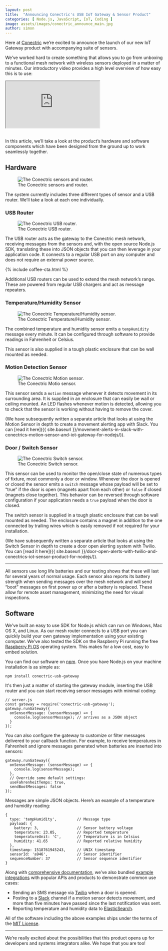 ```yaml
---
layout: post
title:  "Announcing Conectric's USB IoT Gateway & Sensor Product"
categories: [ Node.js, JavaScript, IoT, Coding ]
image: assets/images/conectric_announce_main.jpg
author: simon
---
```

Here at [Conectric](http://www.conectric.com) we’re excited to announce the launch of our new IoT Gateway product with accompanying suite of sensors. 

We’ve worked hard to create something that allows you to go from unboxing to a functional mesh network with wireless sensors deployed in a matter of minutes. Our introductory video provides a high level overview of how easy this is to use:

<div class="embed-responsive embed-responsive-16by9">
  <iframe class="embed-responsive-item" src="https://www.youtube.com/embed/aPfZNUkFKBM" allowfullscreen></iframe>
</div><br/>

In this article, we’ll take a look at the product’s hardware and software components which have been designed from the ground up to work seamlessly together.

## Hardware

<figure class="figure">
  <img src="{{ site.baseurl }}/assets/images/conectric_announce_hardware.png" class="figure-img img-fluid" alt="The Conectric sensors and router.">
  <figcaption class="figure-caption text-center">The Conectric sensors and router.</figcaption>
</figure>

The system currently includes three different types of sensor and a USB router. We’ll take a look at each one individually.

### USB Router

<figure class="figure">
  <img src="{{ site.baseurl }}/assets/images/conectric_announce_router.jpg" class="figure-img img-fluid" alt="The Conectric USB router.">
  <figcaption class="figure-caption text-center">The Conectric USB router.</figcaption>
</figure>

The USB router acts as the gateway to the Conectric mesh network, receiving messages from the sensors and, with the open source Node.js SDK, translating these into JSON objects that you can then leverage in your application code. It connects to a regular USB port on any computer and does not require an external power source.

{% include coffee-cta.html %}

Additional USB routers can be used to extend the mesh network’s range. These are powered from regular USB chargers and act as message repeaters.

### Temperature/Humidity Sensor

<figure class="figure">
  <img src="{{ site.baseurl }}/assets/images/conectric_announce_temphumidity.jpg" class="figure-img img-fluid" alt="The Conectric Temperature/Humidity sensor.">
  <figcaption class="figure-caption text-center">The Conectric Temperature/Humidity sensor.</figcaption>
</figure>

The combined temperature and humidity sensor emits a `tempHumidity` message every minute. It can be configured through software to provide readings in Fahrenheit or Celsius.

This sensor is also supplied in a tough plastic enclosure that can be wall mounted as needed.

### Motion Detection Sensor

<figure class="figure">
  <img src="{{ site.baseurl }}/assets/images/conectric_announce_motion.jpg" class="figure-img img-fluid" alt="The Conectric Motion sensor.">
  <figcaption class="figure-caption text-center">The Conectric Motio  sensor.</figcaption>
</figure>

This sensor sends a `motion` message whenever it detects movement in its surrounding area. It is supplied in an enclosure that can easily be wall or ceiling mounted. An LED flashes whenever motion is detected, allowing you to check that the sensor is working without having to remove the cover.

(We have subsequently written a separate article that looks at using the Motion Sensor in depth to create a movement alerting app with Slack. You can [read it here]({{ site.baseurl }}/movement-alerts-in-slack-with-conectrics-motion-sensor-and-iot-gateway-for-nodejs/)).

### Door / Switch Sensor

<figure class="figure">
  <img src="{{ site.baseurl }}/assets/images/conectric_announce_switch.jpg" class="figure-img img-fluid" alt="The Conectric Switch sensor.">
  <figcaption class="figure-caption text-center">The Conectric Switch sensor.</figcaption>
</figure>

This sensor can be used to monitor the open/close state of numerous types of fixture, most commonly a door or window. Whenever the door is opened or closed the sensor emits a `switch` message whose payload will be set to “true” if the door is open (magnets apart from each other) or `false` if closed (magnets close together). This behavior can be reversed through software configuration if your application needs a `true` payload when the door is closed.

The switch sensor is supplied in a tough plastic enclosure that can be wall mounted as needed. The enclosure contains a magnet in addition to the one connected by trailing wires which is easily removed if not required for your installation.

(We have subsequently written a separate article that looks at using the Switch Sensor in depth to create a door open alerting system with Twilio. You can [read it here]({{ site.baseurl }}/door-open-alerts-with-twilio-and-conectrics-iot-sensor-product-for-nodejs/)).

---

All sensors use long life batteries and our testing shows that these will last for several years of normal usage. Each sensor also reports its battery strength when sending messages over the mesh network and will send “boot” messages on first power up or after a battery is replaced. These allow for remote asset management, minimizing the need for visual inspections.

## Software

We've built an easy to use SDK for Node.js which can run on Windows, Mac OS X, and Linux. As our mesh router connects to a USB port you can quickly build your own gateway implementation using your existing computer. We've also tested the SDK on the Raspberry Pi running the free [Raspberry Pi OS](https://www.raspberrypi.com/software/) operating system. This makes for a low cost, easy to embed solution.

You can find our software on [npm](https://www.npmjs.com/package/conectric-usb-gateway). Once you have Node.js on your machine installation is as simple as:

```
npm install conectric-usb-gateway
```

It's then just a matter of starting the gateway module, inserting the USB router and you can start receiving sensor messages with minimal coding:

```
// server.js
const gateway = require('conectric-usb-gateway');
gateway.runGateway({
  onSensorMessage: (sensorMessage) => {
    console.log(sensorMessage); // arrives as a JSON object
  }
});
```

You can also configure the gateway to customize or filter messages delivered to your callback function. For example, to receive temperatures in Fahrenheit and ignore messages generated when batteries are inserted into sensors:

```
gateway.runGateway({
  onSensorMessage: (sensorMessage) => {
    console.log(sensorMessage);
  },
  // Override some default settings:
  useFahrenheitTemps: true,
  sendBootMessages: false
});
```

Messages are simple JSON objects. Here’s an example of a temperature and humidity reading:

```
{
  type: 'tempHumidity',         // Message type
  payload: { 
    battery: 3,                 // Sensor battery voltage
    temperature: 23.05,         // Reported temperature
    temperatureUnit: 'C',       // Temperature is in Celsius
    humidity: 41.65             // Reported relative humidity
  },
  timestamp: 1518761945243,     // UNIX timestamp
  sensorId: 'a946',             // Sensor identifier
  sequenceNumber: 37            // Sensor sequence identifier
}
```

Along with [comprehensive documentation](https://www.npmjs.com/package/conectric-usb-gateway), we’ve also bundled [example integrations](https://github.com/Conectric/conectric-usb-gateway/tree/master/examples) with popular APIs and products to demonstrate common use cases:

* Sending an SMS message via [Twilio](https://www.twilio.com/) when a door is opened.
* Posting to a [Slack](https://slack.com/) channel if a motion sensor detects movement, and more than five minutes have passed since the last notification was sent.
* Reporting temperature and humidity data to [ElasticSearch](https://www.elastic.co/products/elasticsearch).

All of the software including the above examples ships under the terms of the [MIT License](https://github.com/Conectric/conectric-usb-gateway/blob/master/LICENSE).

---

We’re really excited about the possibilities that this product opens up for developers and systems integrators alike. We hope that you are too!